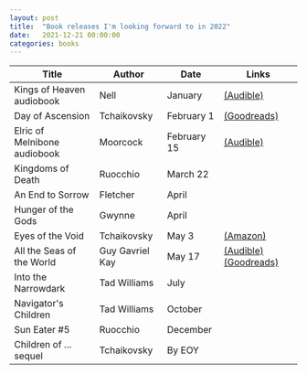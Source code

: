 ```yaml
---
layout: post
title:  "Book releases I'm looking forward to in 2022"
date:   2021-12-21 00:00:00
categories: books
---
```


| Title | Author | Date | Links |
| --- | --- | --- | --- |
| Kings of Heaven audiobook | Nell | January | [\(Audible\)](https://www.audible.com/series/Ash-and-Sand-Series-Audiobooks/B09NWG7F9H?ref=a_pd_Kings-_c1_series_1&pf_rd_p=df6bf89c-ab0c-4323-993a-2a046c7399f9&pf_rd_r=H7A53KQKWJFQZGVW90N6) | 
| Day of Ascension | Tchaikovsky | February 1 | [\(Goodreads\)](https://www.goodreads.com/book/show/59441846-day-of-ascension) | 
| Elric of Melnibone audiobook | Moorcock | February 15 | [\(Audible\)](https://www.audible.com/pd/Elric-of-Melnibone-Audiobook/1705028594?ref=a_series_El_c5_lProduct_1_1&pf_rd_p=284b47b1-a5db-4711-9667-612f2ac7458e&pf_rd_r=RZGWR472PY55C030RSV6) | 
| Kingdoms of Death | Ruocchio | March 22 | | 
| An End to Sorrow | Fletcher | April | |
| Hunger of the Gods | Gwynne | April | |
| Eyes of the Void | Tchaikovsky | May 3 | [\(Amazon\)](https://www.amazon.com/gp/product/B09FJPJLH6?storeType=ebooks&pf_rd_p=f8605f7c-c103-4d52-bb57-2e135008faf1&pf_rd_r=F93DZQ05ZWHBDCTTVR0K&pd_rd_wg=DJwkG&pd_rd_i=B09FJPJLH6&ref_=dbs_f_def_rwt_wigo_PUWYL_recs_wigo_6&pd_rd_w=I09O7&pd_rd_r=030238f5-ff13-49b0-ab79-543ec7214f89) |
| All the Seas of the World | Guy Gavriel Kay | May 17 | [\(Audible\)](https://www.audible.com/pd/All-the-Seas-of-the-World-Audiobook/B09FWP41GZ?qid=1640120894&sr=1-1&ref=a_search_c3_lProduct_1_1&pf_rd_p=83218cca-c308-412f-bfcf-90198b687a2f&pf_rd_r=DBFFSEWFHKG0NCX6PXW8) [\(Goodreads\)](https://www.goodreads.com/book/show/58245889-all-the-seas-of-the-world?ac=1&from_search=true&qid=Ix57QtQVJU&rank=1) |
| Into the Narrowdark | Tad Williams | July | |
| Navigator's Children | Tad Williams | October | |
| Sun Eater #5 | Ruocchio | December | |
| Children of ... sequel | Tchaikovsky | By EOY | |
